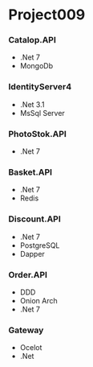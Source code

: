 # Project009

### Catalop.API
- .Net 7
- MongoDb

### IdentityServer4
- .Net 3.1
- MsSql Server

### PhotoStok.API
- .Net 7

### Basket.API
- .Net 7
- Redis

### Discount.API
- .Net 7
- PostgreSQL
- Dapper

### Order.API
- DDD
- Onion Arch
- .Net 7

### Gateway
- Ocelot
- .Net
